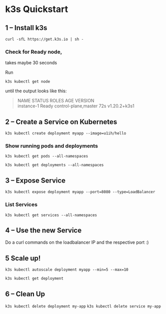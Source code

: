 # k3s Quickstart

## 1 – Install k3s

`curl -sfL https://get.k3s.io | sh -`

### Check for Ready node, 

takes maybe 30 seconds

Run

`k3s kubectl get node`

until the output looks like this:
> NAME         STATUS   ROLES                  AGE   VERSION  
> instance-1   Ready    control-plane,master   72s   v1.20.2+k3s1

## 2 – Create a Service on Kubernetes

`k3s kubectl create deployment myapp --image=u1ih/hello`

### Show running pods and deployments
`k3s kubectl get pods --all-namespaces`

`k3s kubectl get deployments --all-namespaces`

## 3 – Expose Service

`k3s kubectl expose deployment myapp --port=8080 --type=LoadBalancer`

### List Services
`k3s kubectl get services --all-namespaces`

## 4 – Use the new Service

Do a curl commands on the loadbalancer IP and the respective port :)

## 5 Scale up!

`k3s kubectl autoscale deployment myapp --min=5 --max=10`   

`k3s kubectl get deployment`

## 6 – Clean Up

`k3s kubectl delete deployment my-app`
`k3s kubectl delete service my-app`
